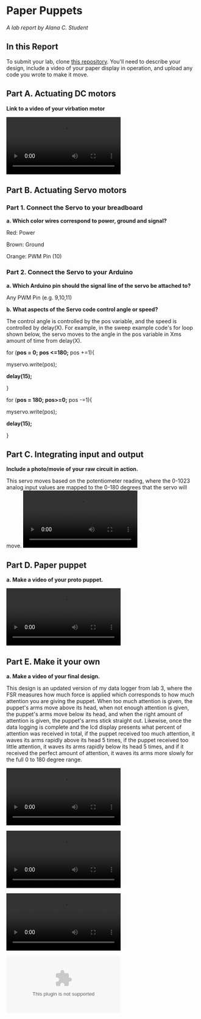 # Paper Puppets

*A lab report by Alana C. Student*

## In this Report

To submit your lab, clone [this repository](https://github.com/FAR-Lab/IDD-Fa18-Lab4). You'll need to describe your design, include a video of your paper display in operation, and upload any code you wrote to make it move.

## Part A. Actuating DC motors

**Link to a video of your virbation motor**

![vibrating_motor](https://github.com/AlanaCrognale/IDD-Fa19-Lab4/blob/master/vibrating_motor.mov)

## Part B. Actuating Servo motors

### Part 1. Connect the Servo to your breadboard

**a. Which color wires correspond to power, ground and signal?**

Red: Power

Brown: Ground

Orange: PWM Pin (10)

### Part 2. Connect the Servo to your Arduino

**a. Which Arduino pin should the signal line of the servo be attached to?**

Any PWM Pin (e.g. 9,10,11)

**b. What aspects of the Servo code control angle or speed?**

The control angle is controlled by the pos variable, and the speed is controlled by delay(X). For example, in the sweep example code's for loop shown below, the servo moves to the angle in the pos variable in Xms amount of time from delay(X).

for (**pos = 0; pos <=180;** pos +=1){
  
  myservo.write(pos);
  
  **delay(15);**
  
}

for (**pos = 180; pos>=0;** pos -=1){

myservo.write(pos);

**delay(15);**

}
    
## Part C. Integrating input and output

**Include a photo/movie of your raw circuit in action.**

This servo moves based on the potentiometer reading, where the 0-1023 analog input values are mapped to the 0-180 degrees that the servo will move.
![servo](https://github.com/AlanaCrognale/IDD-Fa19-Lab4/blob/master/Servo.mov)

## Part D. Paper puppet

**a. Make a video of your proto puppet.**

![proto_puppet](https://github.com/AlanaCrognale/IDD-Fa19-Lab4/blob/master/proto_puppet.mov)

## Part E. Make it your own

**a. Make a video of your final design.**

This design is an updated version of my data logger from lab 3, where the FSR measures how much force is applied which corresponds to how much attention you are giving the puppet.  When too much attention is given, the puppet's arms move above its head, when not enough attention is given, the puppet's arms move below its head, and when the right amount of attention is given, the puppet's arms stick straight out.  Likewise, once the data logging is complete and the lcd display presents what percent of attention was received in total, if the puppet received too much attention, it waves its arms rapidly above its head 5 times, if the puppet received too little attention, it waves its arms rapidly below its head 5 times, and if it received the perfect amount of attention, it waves its arms more slowly for the full 0 to 180 degree range.

![too_much](https://github.com/AlanaCrognale/IDD-Fa19-Lab4/blob/master/too_much.mov)

![perfect](https://github.com/AlanaCrognale/IDD-Fa19-Lab4/blob/master/perfect_amount.mov)

![not_enough](https://github.com/AlanaCrognale/IDD-Fa19-Lab4/blob/master/not_enough.mov)

![code](https://github.com/AlanaCrognale/IDD-Fa19-Lab4/blob/master/DataLoggerv2.zip)

 
